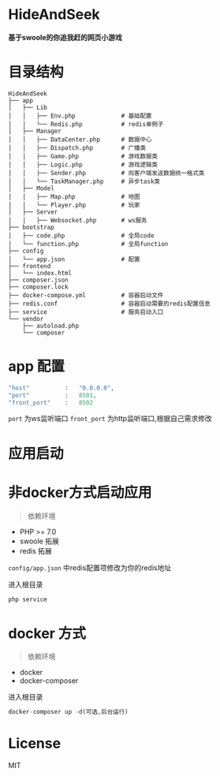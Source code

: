 # HideAndSeek

**基于swoole的你追我赶的网页小游戏**

# 目录结构
```
HideAndSeek
├── app
│   ├── Lib
│   │   ├── Env.php             # 基础配置
│   │   └── Redis.php           # redis单例子
│   ├── Manager
│   │   ├── DataCenter.php      # 数据中心
│   │   ├── Dispatch.php        # 广播类
│   │   ├── Game.php            # 游戏数据类
│   │   ├── Logic.php           # 游戏逻辑类
│   │   ├── Sender.php          # 向客户端发送数据统一格式类
│   │   └── TaskManager.php     # 异步task类
│   ├── Model
│   │   ├── Map.php             # 地图
│   │   └── Player.php          # 玩家
│   ├── Server
│   │   ├── Websocket.php       # ws服务
├── bootstrap
│   ├── code.php                # 全局code
│   └── function.php            # 全局function
├── config
│   └── app.json                # 配置
├── frontend
│   └── index.html
├── composer.json
├── composer.lock
├── docker-compose.yml          # 容器启动文件
├── redis.conf                  # 容器启动需要的redis配置信息
├── service                     # 服务启动入口
└── vendor
    ├── autoload.php
    └── composer
```

# app 配置
```php
"host"          :   "0.0.0.0",
"port"          :   8501,
"front_port"    :   8502
```

`port` 为ws监听端口 `front_port` 为http监听端口,根据自己需求修改

# 应用启动

# 非docker方式启动应用

> 依赖环境
- PHP >= 7.0
- swoole 拓展
- redis 拓展

`config/app.json` 中redis配置项修改为你的redis地址

进入根目录
```php
php service
```

# docker 方式

> 依赖环境
- docker
- docker-composer

进入根目录
```php
docker-composer up -d(可选,后台运行)
```

# License

MIT



